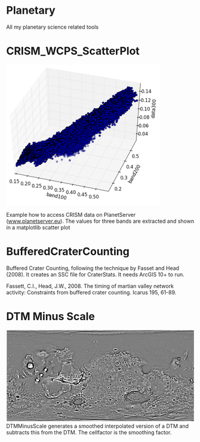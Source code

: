 # Planetary
All my planetary science related tools

# CRISM_WCPS_ScatterPlot
![ScatterPlot](https://raw.githubusercontent.com/jhpoosthoek/Planetary/master/CRISM_WCPS_ScatterPlot/scatter.png)

Example how to access CRISM data on PlanetServer (www.planetserver.eu). The values for three bands are extracted and shown in a matplotlib scatter plot

# BufferedCraterCounting
Buffered Crater Counting, following the technique by Fasset and Head (2008). It creates an SSC file for CraterStats. It needs ArcGIS 10+ to run.

Fassett, C.I., Head, J.W., 2008. The timing of martian valley network activity: Constraints from buffered crater counting. Icarus 195, 61-89.

# DTM Minus Scale
![MOLA Example](https://raw.githubusercontent.com/jhpoosthoek/Planetary/master/DTMMinusScale/MOLAExample.jpg)
DTMMinusScale generates a smoothed interpolated version of a DTM and subtracts this from the DTM. The cellfactor is the smoothing factor.
